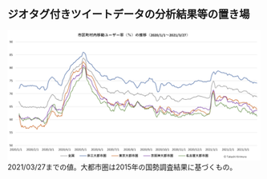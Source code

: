 ## ジオタグ付きツイートデータの分析結果等の置き場

![三大都市圏の市区町村内移動ユーザー率](tweetuser_ratio_met3_20210327.png) 2021/03/27までの値。大都市圏は2015年の国勢調査結果に基づくもの。

